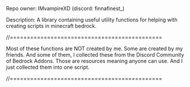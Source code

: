 
Repo owner: IMvampireXD (discord: finnafinest_)

Description:
A library containing useful utility functions for helping with creating scripts in minecraft bedrock.

//=============================================

Most of these functions are NOT created by me.
Some are created by my friends.
And some of them, I collected these from the Discord Community of Bedrock Addons.
Those are resources meaning anyone can use.
And I just collected them into one script.

//=============================================
